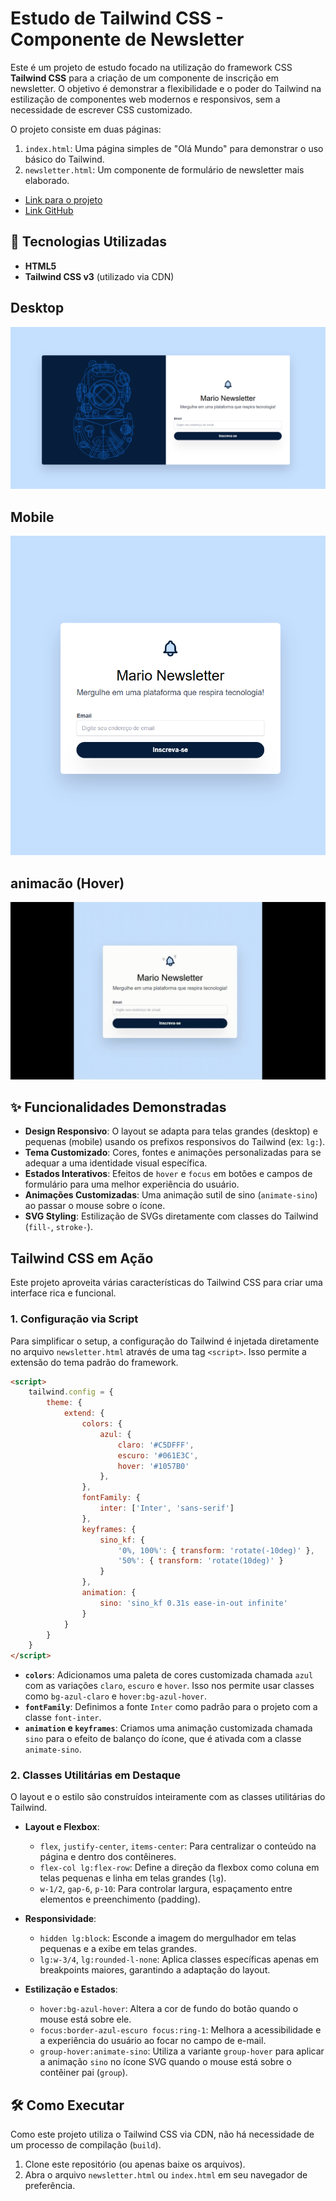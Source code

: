 # Estudo de Tailwind CSS - Componente de Newsletter

Este é um projeto de estudo focado na utilização do framework CSS **Tailwind CSS** para a criação de um componente de inscrição em newsletter. O objetivo é demonstrar a flexibilidade e o poder do Tailwind na estilização de componentes web modernos e responsivos, sem a necessidade de escrever CSS customizado.

O projeto consiste em duas páginas:
1.  `index.html`: Uma página simples de "Olá Mundo" para demonstrar o uso básico do Tailwind.
2.  `newsletter.html`: Um componente de formulário de newsletter mais elaborado.

 - [Link para o projeto](https://tailwind.weboliveira.top)
  - [Link GitHub](https://github.com/marioleme/tailwind-css-estilizando)


## 🚀 Tecnologias Utilizadas

-   **HTML5**
-   **Tailwind CSS v3** (utilizado via CDN)

## Desktop
![image](tailwind-desktop.png)

## Mobile
![image](tailwind-mobile.png)
## animacão  (Hover)
![image](animation.gif)


## ✨ Funcionalidades Demonstradas

-   **Design Responsivo**: O layout se adapta para telas grandes (desktop) e pequenas (mobile) usando os prefixos responsivos do Tailwind (ex: `lg:`).
-   **Tema Customizado**: Cores, fontes e animações personalizadas para se adequar a uma identidade visual específica.
-   **Estados Interativos**: Efeitos de `hover` e `focus` em botões e campos de formulário para uma melhor experiência do usuário.
-   **Animações Customizadas**: Uma animação sutil de sino (`animate-sino`) ao passar o mouse sobre o ícone.
-   **SVG Styling**: Estilização de SVGs diretamente com classes do Tailwind (`fill-`, `stroke-`).

##  Tailwind CSS em Ação

Este projeto aproveita várias características do Tailwind CSS para criar uma interface rica e funcional.

### 1. Configuração via Script

Para simplificar o setup, a configuração do Tailwind é injetada diretamente no arquivo `newsletter.html` através de uma tag `<script>`. Isso permite a extensão do tema padrão do framework.

```html
<script>
    tailwind.config = {
        theme: {
            extend: {
                colors: {
                    azul: {
                        claro: '#C5DFFF',
                        escuro: '#061E3C',
                        hover: '#1057B0'
                    },
                },
                fontFamily: {
                    inter: ['Inter', 'sans-serif']    
                },
                keyframes: {
                    sino_kf: {
                        '0%, 100%': { transform: 'rotate(-10deg)' },
                        '50%': { transform: 'rotate(10deg)' }
                    }
                },
                animation: {
                    sino: 'sino_kf 0.31s ease-in-out infinite'
                }
            }
        }
    }
</script>
```

-   **`colors`**: Adicionamos uma paleta de cores customizada chamada `azul` com as variações `claro`, `escuro` e `hover`. Isso nos permite usar classes como `bg-azul-claro` e `hover:bg-azul-hover`.
-   **`fontFamily`**: Definimos a fonte `Inter` como padrão para o projeto com a classe `font-inter`.
-   **`animation` e `keyframes`**: Criamos uma animação customizada chamada `sino` para o efeito de balanço do ícone, que é ativada com a classe `animate-sino`.

### 2. Classes Utilitárias em Destaque

O layout e o estilo são construídos inteiramente com as classes utilitárias do Tailwind.

-   **Layout e Flexbox**:
    -   `flex`, `justify-center`, `items-center`: Para centralizar o conteúdo na página e dentro dos contêineres.
    -   `flex-col lg:flex-row`: Define a direção da flexbox como coluna em telas pequenas e linha em telas grandes (`lg`).
    -   `w-1/2`, `gap-6`, `p-10`: Para controlar largura, espaçamento entre elementos e preenchimento (padding).

-   **Responsividade**:
    -   `hidden lg:block`: Esconde a imagem do mergulhador em telas pequenas e a exibe em telas grandes.
    -   `lg:w-3/4`, `lg:rounded-l-none`: Aplica classes específicas apenas em breakpoints maiores, garantindo a adaptação do layout.

-   **Estilização e Estados**:
    -   `hover:bg-azul-hover`: Altera a cor de fundo do botão quando o mouse está sobre ele.
    -   `focus:border-azul-escuro focus:ring-1`: Melhora a acessibilidade e a experiência do usuário ao focar no campo de e-mail.
    -   `group-hover:animate-sino`: Utiliza a variante `group-hover` para aplicar a animação `sino` no ícone SVG quando o mouse está sobre o contêiner pai (`group`).

## 🛠️ Como Executar

Como este projeto utiliza o Tailwind CSS via CDN, não há necessidade de um processo de compilação (`build`).

1.  Clone este repositório (ou apenas baixe os arquivos).
2.  Abra o arquivo `newsletter.html` ou `index.html` em seu navegador de preferência.


 